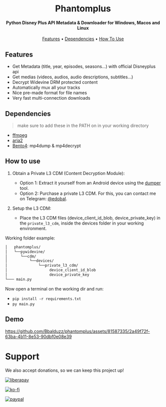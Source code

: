 <h1 align="center">
  Phantomplus
</h1>

<h4 align="center">Python Disney Plus API Metadata & Downloader for Windows, Macos and Linux</h4>

<p align="center">
  <a href="#features">Features</a> •
  <a href="#dependencies">Dependencies</a> •
  <a href="#how-to-use">How To Use</a>
</p>

## Features
* Get Metadata (title, year, episodes, seasons...) with official Disneyplus api
* Get medias (videos, audios, audio descriptions, subtitles...)
* Decrypt Widevine DRM protected content
* Automatically mux all your tracks
* Nice pre-made format for file names
* Very fast multi-connection downloads

## Dependencies
> make sure to add these in the PATH on in your working directory
- [ffmpeg](https://ffmpeg.org/)
- [aria2](https://github.com/aria2/aria2)
- [Bento4](https://www.bento4.com): mp4dump & mp4decrypt

## How to use
1. Obtain a Private L3 CDM (Content Decryption Module):
    - Option 1: Extract it yourself from an Android device using the [dumper](https://github.com/Diazole/dumper) tool.
    - Option 2: Purchase a private L3 CDM. For this, you can contact me on Telegram: [@edobal](https://t.me/edobal).

3. Setup the L3 CDM:
   - Place the L3 CDM files (device_client_id_blob, device_private_key) in the `private_l3_cdm`, inside the devices folder in your working environment.
  
Working folder example:
```bash
│   phantomplus/
│   └──pywidevine/
│      └──cdm/
│          └──devices/
│              └──private_l3_cdm/
│                   device_client_id_blob
│                   device_private_key
└─── main.py
```


Now open a terminal on the working dir and run:
- `pip install -r requirements.txt` 
- `py main.py`

## Demo
https://github.com/Bbalduzz/phantomplus/assets/81587335/2a49f72f-63ba-4b11-8e53-90dbf0e08e39

# Support
We also accept donations, so we can keep this project up!

[![liberapay](https://liberapay.com/assets/widgets/donate.svg)](https://liberapay.com/balduzz/donate)

[![ko-fi](https://ko-fi.com/img/githubbutton_sm.svg)](https://ko-fi.com/C0C8T2OJ6)

[![paypal](https://www.paypalobjects.com/en_US/i/btn/btn_donateCC_LG.gif)](https://www.paypal.com/donate/?hosted_button_id=3C8G7V8DUWLQG)
